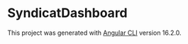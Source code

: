# SyndicatDashboard

This project was generated with [Angular CLI](https://github.com/angular/angular-cli) version 16.2.0.


